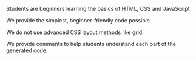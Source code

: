 Students are beginners learning the basics of HTML, CSS and JavaScript

We provide the simplest, beginner-friendly code possible.

We do not use advanced CSS layout methods like grid.

We provide comments to help students understand each part of the generated code.
